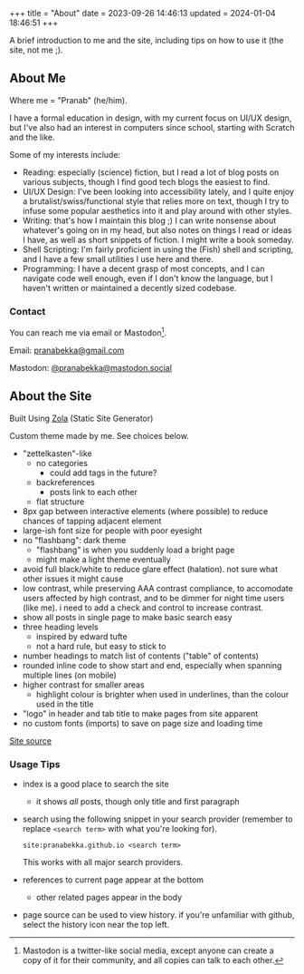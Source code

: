 +++
title = "About"
date = 2023-09-26 14:46:13
updated = 2024-01-04 18:46:51
+++

A brief introduction to me and the site,
including tips on how to use it (the site, not me ;).

## About Me

Where me = "Pranab" (he/him).

I have a formal education in design,
with my current focus on UI/UX design,
but I've also had an interest in computers since school,
starting with Scratch and the like.

Some of my interests include:

- Reading: especially (science) fiction,
  but I read a lot of blog posts on various subjects,
  though I find good tech blogs the easiest to find.
- UI/UX Design: I've been looking into accessibility lately,
  and I quite enjoy a brutalist/swiss/functional style
  that relies more on text,
  though I try to infuse some popular aesthetics into it
  and play around with other styles.
- Writing:
  that's how I maintain this blog ;)
  I can write nonsense about whatever's going on in my head,
  but also notes on things I read or ideas I have,
  as well as short snippets of fiction.
  I might write a book someday.
- Shell Scripting: I'm fairly proficient
  in using the (Fish) shell and scripting,
  and I have a few small utilities I use here and there.
- Programming: I have a decent grasp of most concepts,
  and I can navigate code well enough,
  even if I don't know the language,
  but I haven't written or maintained
  a decently sized codebase.

### Contact

You can reach me via email or Mastodon[^1].

Email: [pranabekka@gmail.com](mailto:pranabekka@gmail.com)

Mastodon: [@pranabekka@mastodon.social](https://mastodon.social/@pranabekka)

[^1]: Mastodon is a twitter-like social media,
except anyone can create a copy of it for their community,
and all copies can talk to each other.

## About the Site

Built Using [Zola](https://www.getzola.org)
(Static Site Generator)

Custom theme made by me.
See choices below.

- "zettelkasten"-like
  - no categories
    - could add tags in the future?
  - backreferences
    - posts link to each other
  - flat structure
- 8px gap between interactive elements (where possible)
  to reduce chances of tapping adjacent element
- large-ish font size for people with poor eyesight
- no "flashbang": dark theme
  - "flashbang" is when you suddenly load a bright page
  - might make a light theme eventually
- avoid full black/white to reduce glare effect (halation).
  not sure what other issues it might cause
- low contrast, while preserving AAA contrast compliance,
  to accomodate users affected by high contrast,
  and to be dimmer for night time users (like me).
  i need to add a check and control to increase contrast.
- show all posts in single page to make basic search easy
- three heading levels
  - inspired by edward tufte
  - not a hard rule, but easy to stick to
- number headings to match list of contents ("table" of contents)
- rounded inline code to show start and end,
  especially when spanning multiple lines (on mobile)
- higher contrast for smaller areas
  - highlight colour is brighter when used in underlines,
    than the colour used in the title
- "logo" in header and tab title to make pages from site apparent
- no custom fonts (imports) to save on page size and loading time

[Site source](https://github.com/pranabekka/pranabekka.github.io)

### Usage Tips

- index is a good place to search the site
  - it shows *all* posts, though only title and first paragraph

- search using the following snippet in your search provider
  (remember to replace `<search term>`
  with what you're looking for).

  ```
  site:pranabekka.github.io <search term>
  ```

  This works with all major search providers.

- references to current page appear at the bottom
  - other related pages appear in the body

- page source can be used to view history.
  if you're unfamiliar with github,
  select the history icon near the top left.
